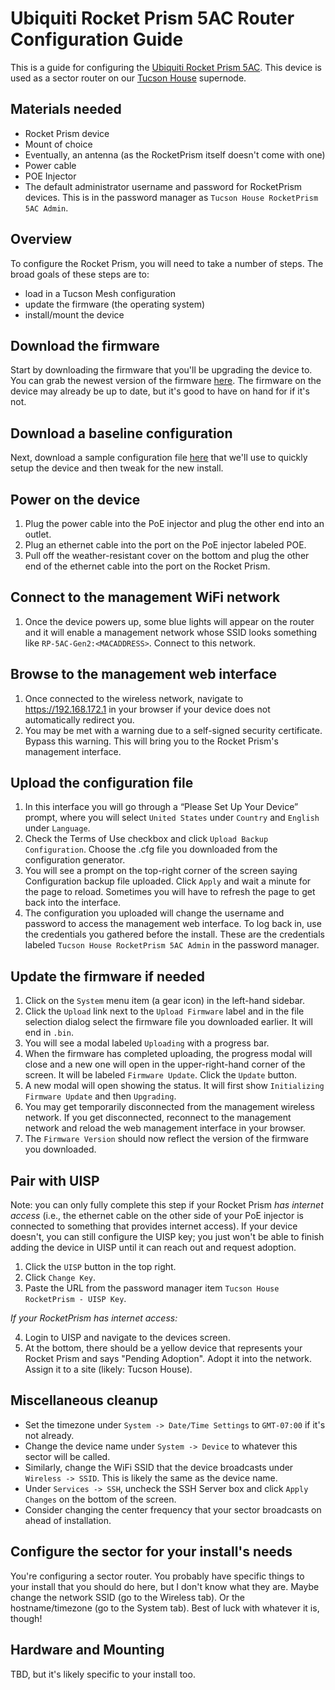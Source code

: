 # Ubiquiti Rocket Prism 5AC Router Configuration Guide

This is a guide for configuring the [Ubiquiti Rocket Prism 5AC](../../hardware/rocketprism.md).
This device is used as a sector router on our [Tucson House](../../networking/supernodes/tucson-house.md) supernode.

## Materials needed 

- Rocket Prism device
- Mount of choice
- Eventually, an antenna (as the RocketPrism itself doesn't come with one)
- Power cable
- POE Injector
- The default administrator username and password for RocketPrism devices. This is in the password manager as `Tucson House RocketPrism 5AC Admin`.

## Overview 

To configure the Rocket Prism, you will need to take a number of steps. The broad goals of these steps are to:

- load in a Tucson Mesh configuration
- update the firmware (the operating system)  
- install/mount the device

## Download the firmware 

Start by downloading the firmware that you'll be upgrading the device to. You can grab the newest version of the firmware [here](https://ui.com/download/software/r5ac-prism). The firmware on the device may already be up to date, but it's good to have on hand for if it's not.

## Download a baseline configuration

Next, download a sample configuration file [here](./static/RocketPrism-template.cfg) that we'll use to quickly setup the device and then tweak for the new install.

## Power on the device 

1. Plug the power cable into the PoE injector and plug the other end into an outlet.  
2. Plug an ethernet cable into the port on the PoE injector labeled POE.   
3. Pull off the weather-resistant cover on the bottom and plug the other end of the ethernet cable into the port on the Rocket Prism.

## Connect to the management WiFi network 

1. Once the device powers up, some blue lights will appear on the router and it will enable a management network whose SSID looks something like `RP-5AC-Gen2:<MACADDRESS>`. Connect to this network.

## Browse to the management web interface 

1. Once connected to the wireless network, navigate to https://192.168.172.1 in your browser if your device does not automatically redirect you.
2. You may be met with a warning due to a self-signed security certificate. Bypass this warning. This will bring you to the Rocket Prism's management interface.  

## Upload the configuration file 

1. In this interface you will go through a “Please Set Up Your Device” prompt, where you will select `United States` under `Country` and `English` under `Language`.   
2. Check the Terms of Use checkbox and click `Upload Backup Configuration`. Choose the .cfg file you downloaded from the configuration generator.
3. You will see a prompt on the top-right corner of the screen saying Configuration backup file uploaded. Click `Apply` and wait a minute for the page to reload. Sometimes you will have to refresh the page to get back into the interface.  
4. The configuration you uploaded will change the username and password to access the management web interface. To log back in, use the credentials you gathered before the install. These are the credentials labeled `Tucson House RocketPrism 5AC Admin` in the password manager.

## Update the firmware if needed 

1. Click on the `System` menu item (a gear icon) in the left-hand sidebar.  
2. Click the `Upload` link next to the `Upload Firmware` label and in the file selection dialog select the firmware file you downloaded earlier. It will end in `.bin`.  
3. You will see a modal labeled `Uploading` with a progress bar.  
4. When the firmware has completed uploading, the progress modal will close and a new one will open in the upper-right-hand corner of the screen. It will be labeled `Firmware Update`. Click the `Update` button.  
5. A new modal will open showing the status. It will first show `Initializing Firmware Update` and then `Upgrading`.  
6. You may get temporarily disconnected from the management wireless network. If you get disconnected, reconnect to the management network and reload the web management interface in your browser.  
7. The `Firmware Version` should now reflect the version of the firmware you downloaded.

## Pair with UISP

Note: you can only fully complete this step if your Rocket Prism _has internet access_ (i.e., the ethernet cable on the other side of your PoE injector is connected to something that provides internet access). If your device doesn't, you can still configure the UISP key; you just won't be able to finish adding the device in UISP until it can reach out and request adoption.

1. Click the `UISP` button in the top right.
2. Click `Change Key`.
3. Paste the URL from the password manager item `Tucson House RocketPrism - UISP Key`.

_If your RocketPrism has internet access:_

4. Login to UISP and navigate to the devices screen.
5. At the bottom, there should be a yellow device that represents your Rocket Prism and says "Pending Adoption". Adopt it into the network. Assign it to a site (likely: Tucson House).

## Miscellaneous cleanup
- Set the timezone under `System -> Date/Time Settings` to `GMT-07:00` if it's not already.
- Change the device name under `System -> Device` to whatever this sector will be called.
- Similarly, change the WiFi SSID that the device broadcasts under `Wireless -> SSID`. This is likely the same as the device name.
- Under `Services -> SSH`, uncheck the SSH Server box and click `Apply Changes` on the bottom of the screen.
- Consider changing the center frequency that your sector broadcasts on ahead of installation.

## Configure the sector for your install's needs

You're configuring a sector router. You probably have specific things to your install that you should do here, but I don't know what they are. Maybe change the network SSID (go to the Wireless tab). Or the hostname/timezone (go to the System tab). Best of luck with whatever it is, though! 

## Hardware and Mounting

TBD, but it's likely specific to your install too.
